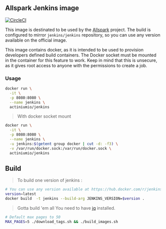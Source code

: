 ## Allspark Jenkins image

[![CircleCI](https://circleci.com/gh/actiniumio/jenkins-with-plugins/tree/master.svg?style=svg)](https://circleci.com/gh/actiniumio/jenkins-with-plugins/tree/master)

This image is destinated to be used by the [Allspark](https://github.com/actiniumio/allspark)
project. The build is configured to mirror `jenkins/jenkins` repository, so you can
use any version available on the official image.

This image contains docker, as it is intended to be used to provision developers
defined build containers. The Docker socket must be mounted in the container for
this feature to work.
Keep in mind that this is unsecure, as it gives root access to anyone with
the permissions to create a job.

### Usage

```sh
docker run \
  -it \
  -p 8080:8080 \
  --name jenkins \
  actiniumio/jenkins
```

> With docker socket mount

```sh
docker run \
  -it \
  -p 8080:8080 \
  --name jenkins \
  -u jenkins:$(getent group docker | cut -d: -f3) \
  -v /var/run/docker.sock:/var/run/docker.sock \
  actiniumio/jenkins
```

## Build

> To build one version of jenkins :

```sh
# You can use any version available at https://hub.docker.com/r/jenkins/jenkins/tags/
version=latest
docker build  -t jenkins --build-arg JENKINS_VERSION=$version .
```

> Gotta build 'em all
> You need to have [jq](https://stedolan.github.io/jq/) installed.

```sh
# Default max pages to 50
MAX_PAGES=5 ./download_tags.sh && ./build_images.sh
```
